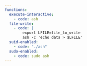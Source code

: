 ```yaml
---
functions:
  execute-interactive:
    - code: ash
  file-write:
    - code: |
        export LFILE=file_to_write
        ash -c 'echo data > $LFILE'
  suid-enabled:
    - code: "./ash"
  sudo-enabled:
    - code: sudo ash
---
```

